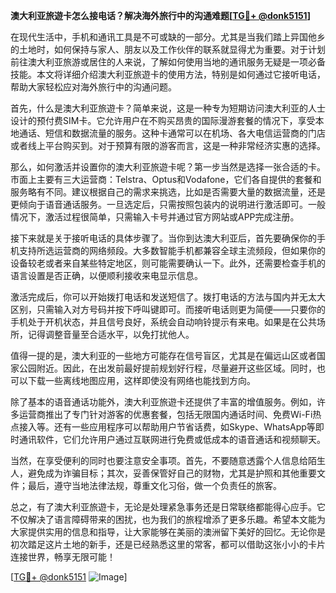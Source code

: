 **澳大利亚旅遊卡怎么接电话？解决海外旅行中的沟通难题[[TG💪+ @donk5151](https://t.me/s/donk5151)]**

在现代生活中，手机和通讯工具是不可或缺的一部分。尤其是当我们踏上异国他乡的土地时，如何保持与家人、朋友以及工作伙伴的联系就显得尤为重要。对于计划前往澳大利亚旅游或居住的人来说，了解如何使用当地的通讯服务无疑是一项必备技能。本文将详细介绍澳大利亚旅遊卡的使用方法，特别是如何通过它接听电话，帮助大家轻松应对海外旅行中的沟通问题。

首先，什么是澳大利亚旅遊卡？简单来说，这是一种专为短期访问澳大利亚的人士设计的预付费SIM卡。它允许用户在不购买昂贵的国际漫游套餐的情况下，享受本地通话、短信和数据流量的服务。这种卡通常可以在机场、各大电信运营商的门店或者线上平台购买到。对于预算有限的游客而言，这是一种非常经济实惠的选择。

那么，如何激活并设置你的澳大利亚旅遊卡呢？第一步当然是选择一张合适的卡。市面上主要有三大运营商：Telstra、Optus和Vodafone，它们各自提供的套餐和服务略有不同。建议根据自己的需求来挑选，比如是否需要大量的数据流量，还是更倾向于语音通话服务。一旦选定后，只需按照包装内的说明进行激活即可。一般情况下，激活过程很简单，只需输入卡号并通过官方网站或APP完成注册。

接下来就是关于接听电话的具体步骤了。当你到达澳大利亚后，首先要确保你的手机支持所选运营商的网络频段。大多数智能手机都兼容全球主流频段，但如果你的设备较老或者来自某些特定地区，则可能需要确认一下。此外，还需要检查手机的语言设置是否正确，以便顺利接收来电显示信息。

激活完成后，你可以开始拨打电话和发送短信了。拨打电话的方法与国内并无太大区别，只需输入对方号码并按下呼叫键即可。而接听电话则更为简便——只要你的手机处于开机状态，并且信号良好，系统会自动响铃提示有来电。如果是在公共场所，记得调整音量至合适水平，以免打扰他人。

值得一提的是，澳大利亚的一些地方可能存在信号盲区，尤其是在偏远山区或者国家公园附近。因此，在出发前最好提前规划好行程，尽量避开这些区域。同时，也可以下载一些离线地图应用，这样即使没有网络也能找到方向。

除了基本的语音通话功能外，澳大利亚旅遊卡还提供了丰富的增值服务。例如，许多运营商推出了专门针对游客的优惠套餐，包括无限国内通话时间、免费Wi-Fi热点接入等。还有一些应用程序可以帮助用户节省话费，如Skype、WhatsApp等即时通讯软件，它们允许用户通过互联网进行免费或低成本的语音通话和视频聊天。

当然，在享受便利的同时也要注意安全事项。首先，不要随意透露个人信息给陌生人，避免成为诈骗目标；其次，妥善保管好自己的财物，尤其是护照和其他重要文件；最后，遵守当地法律法规，尊重文化习俗，做一个负责任的旅客。

总之，有了澳大利亚旅遊卡，无论是处理紧急事务还是日常联络都能得心应手。它不仅解决了语言障碍带来的困扰，也为我们的旅程增添了更多乐趣。希望本文能为大家提供实用的信息和指导，让大家能够在美丽的澳洲留下美好的回忆。无论你是初次踏足这片土地的新手，还是已经熟悉这里的常客，都可以借助这张小小的卡片连接世界，畅享无限可能！

[[TG💪+ @donk5151](https://t.me/s/donk5151) ![Image](https://i.postimg.cc/rwNCRYN7/Snipaste-2025-04-30-17-27-05.png)]